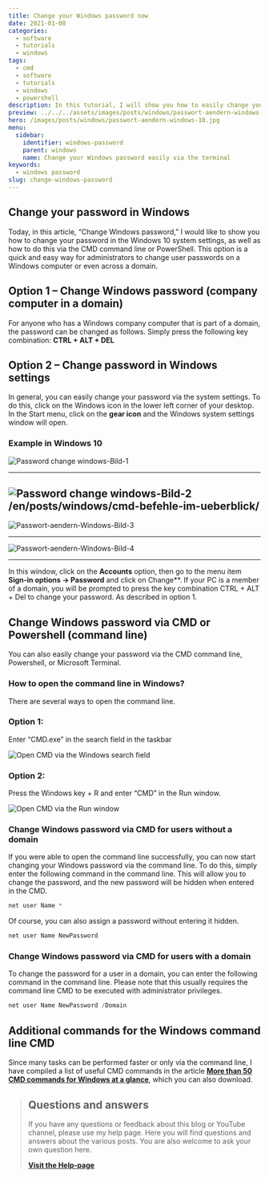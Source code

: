 ```yaml
---
title: Change your Windows password now
date: 2021-01-08
categories:
  - software
  - tutorials
  - windows
tags:
  - cmd
  - software
  - tutorials
  - windows
  - powershell
description: In this tutorial, I will show you how to easily change your Windows password using the command line.
preview: ../../../assets/images/posts/windows/passwort-aendern-windows-10.jpg
hero: /images/posts/windows/passwort-aendern-windows-10.jpg
menu:
  sidebar:
    identifier: windows-password
    parent: windows
    name: Change your Windows password easily via the terminal
keywords:
  - windows password
slug: change-windows-password
---
```

## Change your password in Windows
 
Today, in this article, “Change Windows password,” I would like to show you how to change your password in the Windows 10 system settings, as well as how to do this via the CMD command line or PowerShell. This option is a quick and easy way for administrators to change user passwords on a Windows computer or even across a domain.
## Option 1 – Change Windows password (company computer in a domain)
For anyone who has a Windows company computer that is part of a domain, the password can be changed as follows.
Simply press the following key combination:
**CTRL + ALT + DEL**
## Option 2 – Change password in Windows settings
In general, you can easily change your password via the system settings.
To do this, click on the Windows icon in the lower left corner of your desktop. In the Start menu, click on the **gear icon** and the Windows system settings window will open.
### Example in Windows 10
![Password change windows-Bild-1](/images/posts/windows/Passwort-aendern-Windows-10-Bild-1.jpg)

---
![Password change windows-Bild-2](../../../assets/images/posts/windows/Passwort-aendern-Windows-10-Bild-2.jpg)
/en/posts/windows/cmd-befehle-im-ueberblick/
---
![Passwort-aendern-Windows-Bild-3](/images/posts/windows/Passwort-aendern-Windows-10-Bild-3.jpg)

---
![Passwort-aendern-Windows-Bild-4](/images/posts/windows/Passwort-aendern-Windows-10-Bild-4.jpg)

---
In this window, click on the **Accounts** option, then go to the menu item **Sign-in options -> Password** and click on Change**. If your PC is a member of a domain, you will be prompted to press the key combination CTRL + ALT + Del to change your password. As described in option 1.

## Change Windows password via CMD or Powershell (command line)
You can also easily change your password via the CMD command line, Powershell, or Microsoft Terminal.

### How to open the command line in Windows?
There are several ways to open the command line.
### Option 1:
Enter “CMD.exe” in the search field in the taskbar


![Open CMD via the Windows search field](/images/posts/windows/Windows-10-Passwort-aendern-CMD.jpg)


### Option 2:
Press the Windows key + R and enter “CMD” in the Run window.


![Open CMD via the Run window](/images/posts/windows/Windows-10-Passwort-aendern-Windows-R.jpg)


### Change Windows password via CMD for users without a domain
If you were able to open the command line successfully, you can now start changing your Windows password via the command line.
To do this, simply enter the following command in the command line. This will allow you to change the password, and the new password will be hidden when entered in the CMD.


```powershell
net user Name *
```


Of course, you can also assign a password without entering it hidden.


```powershell
net user Name NewPassword
```


### Change Windows password via CMD for users with a domain
To change the password for a user in a domain, you can enter the following command in the command line. Please note that this usually requires the command line CMD to be executed with administrator privileges.


```powershell
net user Name NewPassword /Domain
```
## Additional commands for the Windows command line CMD
Since many tasks can be performed faster or only via the command line, I have compiled a list of useful CMD commands in the article [**More than 50 CMD commands for Windows at a glance**](/en/posts/windows/cmd-befehle-im-ueberblick/), which you can also download.

<!-- FM:Snippet:Start data:{"id":"Visit Help-page","fields":[]} -->
> ## Questions and answers
> 
> If you have any questions or feedback about this blog or YouTube channel, please use my help page. Here you will find questions and answers about the various posts. You are also welcome to ask your own question here.
>
> [**Visit the Help-page**](https://ticket.secure-bits.org/help)
<!-- FM:Snippet:End -->